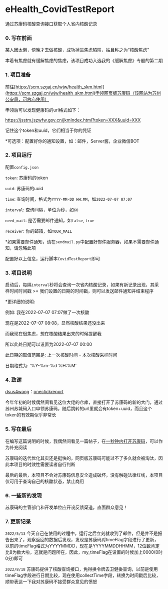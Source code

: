 # eHealth_CovidTestReport

通过苏康码核酸查询接口获取个人省内核酸记录

### 0. 写在前面

某人因太懒，傍晚才去做核酸，成功掉进焦虑陷阱，姑且称之为“核酸焦虑”

本着有焦虑就有缓解焦虑的焦虑，该项目成功入选我的《缓解焦虑》专题的第二期

### 1. 项目准备

前往[https://scm.szgaj.cn/wjw/health_skm.html](https://scm.szgaj.cn/wjw/health_skm.html)申领网页版苏康码（该网站为苏州公安局，可放心使用）

申领后可以发现健康码的url格式如下：

https://jsstm.jszwfw.gov.cn/jkmIndex.html?token=XXX&uuid=XXX

记住这个token和uuid，它们相当于你的凭证

*可选项：配置好你的通知设置，如：邮件，Server酱，企业微信BOT

### 2. 项目运行

配置`config.json`

`token`: 苏康码的token

`uuid`: 苏康码的uuid

`time`: 查询时间，格式为`YYYY-MM-DD HH:MM`，如`2022-07-07 07:07`

`interval`: 查询间隔，单位为秒，如`60`

`need_mail`: 是否需要邮件通知，如`false`, `true`

`receiver`: 你的邮箱，如`YOUR_MAIL`

*如果需要邮件通知，请在`sendmail.py`中配置好邮件服务器，如果不需要邮件通知，请忽略此项

配置好以上信息，运行脚本`CovidTestReport`即可

### 3. 项目说明

启动后，每隔`interval`秒将会查询一次省内核酸记录，如果有新记录出现，其采样时间时间戳 >= 我们设置的日期的时间戳，则可以发送邮件通知并结束程序

*更详细的说明:

例如:
我在2022-07-07 07:07做了一次核酸

现在是2022-07-07 08:08，显然核酸结果还没出来

而我现在很焦虑，想在核酸结果出来的时候提醒我

所以此处日期可以设置为2022-07-07 00:00

此日期的取值范围是: 上一次核酸时间 - 本次核酸采样时间

日期格式为: '%Y-%m-%d %H:%M'

### 4. 致谢

[dsus4wang](https://github.com/dsus4wang)：[oneclickreport](https://github.com/dsus4wang/oneclickreport)

今年年初的时候偶然间看见这位大佬的仓库，直接打开了苏康码的新的大门，通过苏州苏城码入口申领苏康码，随后跳转的url里就会有token+uuid，而且这个token的有效期似乎非常长

### 5. 写在最后

在编写这篇说明的时候，我偶然间看见一篇帖子，在[一秒钟内打开苏康码](https://anduin.aiursoft.com/post/2021/12/7/open-suzhou-health-code-in-1-second)，可以作为补充阅读

苏康码的迭代优化其实还是挺快的，网页版苏康码可能过不了多久就会被淘汰，因此本项目的时效性需要读者自行判断

最后的最后，本项目不会对苏康码信息安全造成破坏，没有触碰法律红线，本项目仅可用于查询自己的核酸状态，禁止商用

### 6. 一些新的发现

苏康码的主管部门和开发单位应开设反馈渠道，直面群众意见！

### 7. 更新记录

`2022/5/13` 今天自己在使用的过程中，运行之后立刻就收到了邮件，但是并不是报告出来了，观察返回的数据后发现，发现是苏康码对timeFlag字段进行了更新，以前的timeFlag格式为YYYYMMDD，现在是YYYYMMDDHHMM，12位数肯定比8为数大啦，这就是问题所在，因此，my_timeFlag在设置的时候加上0000(0时0分)即可

`2022/8/18` 苏康码提供了核酸查询接口，免得换令牌去卫健委查询，以前是使用timeFlag字段进行日期比较，现在使用collectTime字段，转换为时间戳后比较，顺带表达一下我对苏康码不接受群众意见的愤怒
